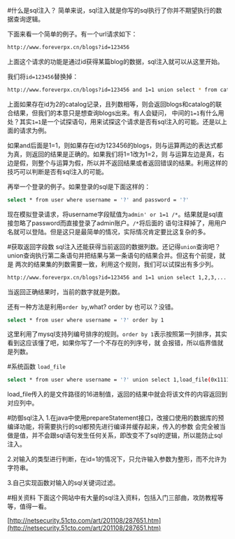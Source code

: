 #什么是sql注入？
简单来说，sql注入就是你写的sql执行了你并不期望执行的数据查询逻辑。

下面来看一个简单的例子。有一个url请求如下：
```bash
http://www.foreverpx.cn/blogs?id=123456
```
上面这个请求的功能是通过id获得某篇blog的数据，sql注入就可以从这里开始。

我们将`id=123456`替换掉：
```bash
http://www.foreverpx.cn/blogs?id=123456 and 1=1 union select * from catalog where id=2
```
上面如果存在id为2的catalog记录，且列数相等，则会返回blogs和catalog的联合结果，但我们的本意只是想查询blogs出来。有人会疑问，
中间的`1=1`有什么用处？其实`1=1`是一个试探语句，用来试探这个请求是否有sql注入的可能。还是以上面的请求为例。

如果and后面是1=1，则如果存在id为123456的blogs，则与运算两边的表达式都为真，则返回的结果是正确的。如果我们将1=1改为1=2，则
与运算左边是真，右边是假，则整个与运算为假，所以并不返回结果或者返回错误的结果。利用这样的技巧可以判断是否有sql注入的可能。

再举一个登录的例子。如果登录的sql是下面这样的：
```bash
select * from user where username = '?' and password = '?'
```
现在模拟登录请求，将username字段赋值为`admin' or 1=1 /*`。结果就是sql直接忽略了password而直接登录了admin账户。`/*`将后面的
语句注释掉了，用用户名就可以登陆。但是这只是最简单的情况，实际情况肯定要比这复杂的多。

#获取返回字段数
sql注入还能获得当前返回的数据列数。还记得`union`查询吧？union查询执行第二条语句并把结果与第一条语句的结果合并。但这有个前提，就是
两次的结果集的列数需要一致，利用这个规则，我们可以试探出有多少列。
```bash
http://www.foreverpx.cn/blogs?id=123456 and 1=1 union select 1,2,3,...  // 从1开始，直到返回正确结果为止
```
当返回正确结果时，当前的数字就是列数。

还有一种方法是利用`order by`,what? order by 也可以？没错。
```bash
select * from user where username = '?' order by 1
```
这里利用了mysql支持列编号排序的规则。`order by 1`表示按照第一列排序，其实看到这应该懂了吧，如果你写了一个不存在的列序号，就
会报错，所以临界值就是列数。

#系统函数
`load_file`
```bash
select * from user where username = '?' union select 1,load_file(0x111111111111111),3
```
load_file传入的是文件路径的16进制值，返回的结果中就会将该文件的内容返回到对应列中。

#防御sql注入
1.在java中使用prepareStatement接口，改接口使用的数据库的预编译功能，将需要执行的sql都预先进行编译并缓存起来，传入的参数
会完全被当做是值，并不会跟sql语句发生任何关系，即改变不了sql的逻辑，所以能防止sql注入。

2.对输入的类型进行判断，在id=1的情况下，只允许输入参数为整形，而不允许为字符串。

3.自己实现函数对输入的sql关键词过滤。

#相关资料
下面这个网站中有大量的sql注入资料，包括入门三部曲，攻防教程等等，值得一看。

[http://netsecurity.51cto.com/art/201108/287651.htm](http://netsecurity.51cto.com/art/201108/287651.htm)